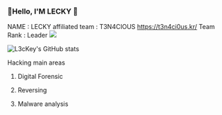 ###  👋Hello, I'M LECKY 👋

NAME : LECKY 
affiliated team : T3N4CIOUS
https://t3n4ci0us.kr/
Team Rank : Leader
<img src="https://img.shields.io/badge/Python-3776AB?style=for-the-badge&logo=Python&logoColor=white"> 

![L3cKey's GitHub stats](https://github-readme-stats.vercel.app/api?username=L3cKey&show_icons=true&theme=nightowl)

Hacking main areas
1. Digital Forensic

2. Reversing

3. Malware analysis
